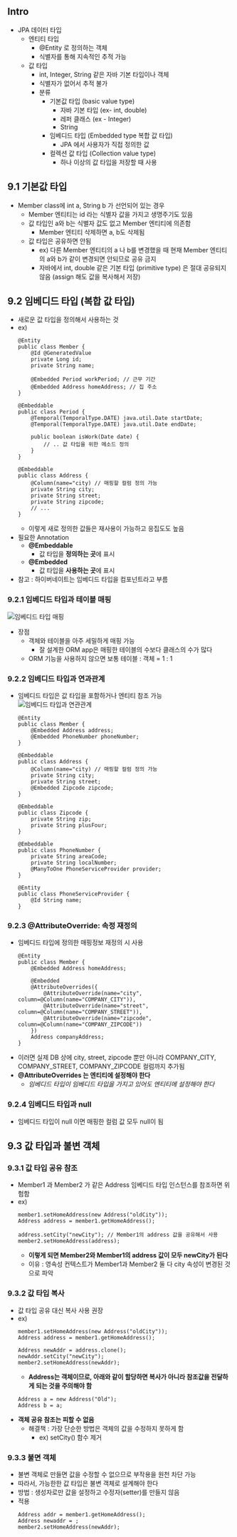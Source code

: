 

## Intro

 - JPA 데이터 타입
	 - 엔티티 타입
		 - @Entity 로 정의하는 객체
		 - 식별자를 통해 지속적인 추적 가능
	 - 값 타입
		 - int, Integer, String 같은 자바 기본 타입이나 객체
		 - 식별자가 없어서 추적 불가
		 - 분류
			 - 기본값 타입 (basic value type)
				 - 자바 기본 타입 (ex- int, double)
				 - 레퍼 클래스 (ex - Integer)
				 - String
			 - 임베디드 타입 (Embedded type 복합 값 타입)
				 - JPA 에서 사용자가 직접 정의한 값
			 - 컬렉션 값 타입 (Collection value type)
				 - 하나 이상의 값 타입을 저장할 때 사용
## 9.1 기본값 타입
- Member class에 int a, String b 가 선언되어 있는 경우
	- Member 엔티티는 id 라는 식별자 값을 가지고 생명주기도 있음
	- 값 타입인 a와 b는 식별자 값도 없고 Member 엔티티에 의존함
		- Member 엔티티 삭제하면 a, b도 삭제됨
	- 값 타입은 공유하면 안됨
		- ex) 다른 Member 엔티티의 a 나 b를 변경했을 때 현재 Member 엔티티의 a와 b가 같이 변경되면 안되므로 공유 금지
		- 자바에서 int, double 같은 기본 타입 (primitive type) 은 절대 공유되지 않음 (assign 해도 값을 복사해서 저장)
## 9.2 임베디드 타입 (복합 값 타입)
- 새로운 값 타입을 정의해서 사용하는 것
- ex)
	``` 
    @Entity
    public class Member {
	    @Id @GeneratedValue
	    private Long id;
	    private String name;
	    
	    @Embedded Period workPeriod; // 근무 기간
	    @Embedded Address homeAddress; // 집 주소
	}
	```
	``` 
	@Embeddable
	public class Period {
		@Temporal(TemporalType.DATE) java.util.Date startDate;
		@Temporal(TemporalType.DATE) java.util.Date endDate;

		public boolean isWork(Date date) {
			// .. 값 타입을 위한 메소드 정의
		}
	}
	``` 
	``` 
	@Embeddable
	public class Address {
		@Column(name="city) // 매핑할 컬럼 정의 가능
		private String city;
		private String street;
		private String zipcode;
		// ...
	}
	``` 
	- 이렇게 새로 정의한 값들은 재사용이 가능하고 응집도도 높음
- 필요한 Annotation
	- **@Embeddable**
		- 값 타입을 **정의하는 곳**에 표시
	- **@Embedded**
		- 값 타입을 **사용하는 곳**에 표시
- 참고 : 하이버네이트는 임베디드 타입을 컴포넌트라고 부름
### 9.2.1 임베디드 타입과 테이블 매핑
![임베디드 타입 매핑](https://github.com/tatarobo/JPA/blob/master/JPA/image/pic1.png)
- 장점
	- 객체와 테이블을 아주 세밀하게 매핑 가능
		- 잘 설계한 ORM app은 매핑한 테이블의 수보다 클래스의 수가 많다
	- ORM 기능을 사용하지 않으면 보통 테이블 : 객체 = 1 : 1
### 9.2.2 임베디드 타입과 연과관계
- 임베디드 타입은 값 타입을 포함하거나 엔티티 참조 가능
![임베디드 타입과 연관관계](https://github.com/tatarobo/JPA/blob/master/JPA/image/pic2.png)
    ``` 
	@Entity
	public class Member {
	    @Embedded Address address;
	    @Embedded PhoneNumber phoneNumber;
	}
	
	@Embeddable
	public class Address {
		@Column(name="city) // 매핑할 컬럼 정의 가능
		private String city;
		private String street;
		@Embedded Zipcode zipcode;
	}
	
	@Embeddable
	public class Zipcode {
		private String zip;
		private String plusFour;
	}
	
	@Embeddable
	public class PhoneNumber {
		private String areaCode;
		private String localNumber;
		@ManyToOne PhoneServiceProvider provider;
	}
	
	@Entity
	public class PhoneServiceProvider {
		@Id String name;
	}
	``` 
### 9.2.3 @AttributeOverride: 속정 재정의
- 임베디드 타입에 정의한 매핑정보 재정의 시 사용
	``` 
	@Entity
	public class Member {
	    @Embedded Address homeAddress;
	    
	    @Embedded
	    @AttributeOverrides({
		    @AttributeOverride(name="city", column=@Column(name="COMPANY_CITY")),
		    @AttributeOverride(name="street", column=@Column(name="COMPANY_STREET")),
		    @AttributeOverride(name="zipcode", column=@Column(name="COMPANY_ZIPCODE"))
	    })
	    Address companyAddress;
	}
	``` 
- 이러면 실제 DB 상에 city, street, zipcode 뿐만 아니라 COMPANY_CITY, COMPANY_STREET, COMPANY_ZIPCODE 컬럼까지 추가됨
- **@AttributeOverrides 는 엔티티에 설정해야 한다**
	- *임베디드 타입이 임베디드 타입을 가지고 있어도 엔티티에 설정해야 한다*
### 9.2.4 임베디드 타입과 null
- 임베디드 타입이 null 이면 매핑한 컬럼 값 모두 null이 됨
## 9.3 값 타입과 불변 객체
### 9.3.1 값 타입 공유 참조
- Member1 과 Member2 가 같은 Address 임베디드 타입 인스턴스를 참조하면 위험함
- ex)
	``` 
	member1.setHomeAddress(new Address("oldCity"));
	Address address = member1.getHomeAddress();
	
	address.setCity("newCity"); // Member1의 address 값을 공유해서 사용
	member2.setHomeAddress(address);
	``` 
	- **이렇게 되면 Member2와 Member1의 address 값이 모두 newCity가 된다**
	- 이유 : 영속성 컨텍스트가 Member1과 Member2 둘 다 city 속성이 변경된 것으로 파악
### 9.3.2 값 타입 복사
- 값 타입 공유 대신 복사 사용 권장
- ex)
	``` 
	member1.setHomeAddress(new Address("oldCity"));
	Address address = member1.getHomeAddress();
	
	Address newAddr = address.clone();
	newAddr.setCity("newCity");
	member2.setHomeAddress(newAddr);
	``` 
	- **Address는 객체이므로, 아래와 같이 할당하면 복사가 아니라 참조값을 전달하게 되는 것을 주의해야 함**
	``` 
	Address a = new Address("Old");
	Address b = a;
	``` 
- **객체 공유 참조는 피할 수  없음**
	- 해결책 : 가장 단순한 방법은 객체의 값을 수정하지 못하게 함
		- ex) setCity() 함수 제거
### 9.3.3 불면 객체
- 불변 객체로 만들면 값을 수정할 수  없으므로 부작용을 원천 차단 가능
- 따라서, 가능한한 값 타입은 불변 객체로 설계해야 한다
- 방법 : 생성자로만 값을 설정하고 수정자(setter)를 만들지 않음
- 적용
	``` 
	Address addr = member1.getHomeAddress();
	Address newaddr = ;
	member2.setHomeAddress(newAddr);
	``` 
<!--stackedit_data:
eyJoaXN0b3J5IjpbLTE4MDE0MzY5OCwtMjA2ODU0MjI4OSw4Nj
gxNTM2NjksLTk4NzUxNzc2OSw3MzA5OTgxMTZdfQ==
-->